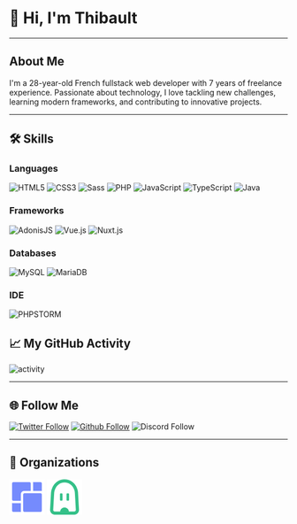 # 👋 Hi, I'm Thibault

---

## About Me

I'm a 28-year-old French fullstack web developer with 7 years of freelance experience. Passionate about technology, I love tackling new challenges, learning modern frameworks, and contributing to innovative projects.

---

## 🛠️ Skills

### Languages

![HTML5](https://img.shields.io/badge/HTML5-E34F26?style=for-the-badge&logo=html5&logoColor=white)
![CSS3](https://img.shields.io/badge/CSS3-1572B6?style=for-the-badge&logo=css3&logoColor=white)
![Sass](https://img.shields.io/badge/Sass-CC6699?style=for-the-badge&logo=sass&logoColor=white)
![PHP](https://img.shields.io/badge/PHP-777BB4?style=for-the-badge&logo=php&logoColor=white)
![JavaScript](https://img.shields.io/badge/JavaScript-323330?style=for-the-badge&logo=javascript&logoColor=F7DF1E)
![TypeScript](https://img.shields.io/badge/TypeScript-007ACC?style=for-the-badge&logo=typescript&logoColor=white)
![Java](https://img.shields.io/badge/Java-ED8B00?style=for-the-badge&logo=java&logoColor=white)

### Frameworks

![AdonisJS](https://img.shields.io/static/v1?style=for-the-badge&message=AdonisJS&color=220052&logo=AdonisJS&logoColor=FFFFFF&label=)
![Vue.js](https://img.shields.io/badge/Vue.js-35495E?style=for-the-badge&logo=vuedotjs&logoColor=4FC08D)
![Nuxt.js](https://img.shields.io/badge/nuxt.js-00C58E?style=for-the-badge&logo=nuxtdotjs&logoColor=white)

### Databases

![MySQL](https://img.shields.io/badge/MySQL-00000F?style=for-the-badge&logo=mysql&logoColor=white)
![MariaDB](https://img.shields.io/badge/MariaDB-003545?style=for-the-badge&logo=mariadb&logoColor=white)

### IDE

![PHPSTORM](https://img.shields.io/badge/-PHPStorm-181717?style=for-the-badge&logo=phpstorm&logoColor=white)

## 📈 My GitHub Activity

![activity](https://github-readme-stats.vercel.app/api?username=ThibaultPointurier&show_icons=true)

---

## 🌐 Follow Me

[![Twitter Follow](https://img.shields.io/twitter/follow/thibault_offi?color=%231DA1F2&label=Follow%20me&logo=x&style=for-the-badge)](https://x.com/thibault_offi) 
[![Github Follow](https://img.shields.io/github/followers/ThibaultPointurier?color=000000&label=My%20Github&logo=Github&style=for-the-badge)](https://github.com/ThibaultPointurier/)
![Discord Follow](https://img.shields.io/static/v1?label=Discord&message=Thibault_p&color=7289DA&logo=Discord&style=for-the-badge)

---

## 🏢 Organizations

[![Nas-service.fr](https://github.com/ThibaultPointurier/ThibaultPointurier/blob/main/logo.png)](https://github.com/nas-service)
[![Notybot.org](https://github.com/ThibaultPointurier/ThibaultPointurier/blob/main/notybot.png)](https://github.com/notybot)
